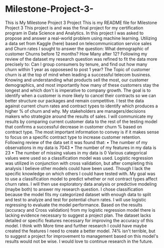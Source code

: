 # Milestone-Project-3-
This is My Milestone Project 3 Project
This is my README file for Milestone Project 3 
This project is and was the final project for my certification program in Data Science and Analytics. In this project I was asked to propose and answer a real-world problem using machine learning.
Utilizing a data set from Kaggle (here) based on telecommunication service sales and Churn rates I sought to answer the question: What demographic of customer Churns before 12 months? How Many after 12? 
Following my review of the dataset my research question was refined to fit the data more precisely to: Can I group consumers by tenure, and find out how many churn within 1 year as opposesed to post 1 year? 
The Topic of customer churn is at the top of mind when leading a successful telecom business. Knowing and understanding what products sell the most, our customer demographics, and most importantly how many of these customers stay the longest and which don't is imperative to company growth. The goal is to identify when a customer is more likely to cancel their contracts so we can better structure our packages and remain competitive. I test the data against current churn rates and contract types to identify which produces a higher % of churn and why.
My stakeholders are managers/decisions makers who strategize around the results of sales. I will communicate my results by comparing current customer data to the rest of the testing model that confirms a successful decrease in customer churn % based on contract type. The most important information to convey is if it makes sense to focus on a specific contract type to increase customer retention.
Following review of the data set it was found that: 
•	The number of my observations in my data is 7043
•	The number of my features in my data is 23
•	The number of missing values in my data is 0
Various categorical values were used so a classification model was used.
Logistic regression was utilized in conjunction with cross validation, but after completing this analysis I believe other models could have been used. Though I lack the specific knowledge on which others I could have tested with. 
My goal was to use a classification model to predict whether or not contract types affect churn rates. I will then use exploratory data analysis or predictive modeling (maybe both) to answer my research question. I chose classification because the model fits my categorized dataset with enough data to split and test to analyze and test for potential churn rates. I will use logistic regressing to evaluate the model performance.
Based on the results (accuracy and Cross validation) from my logistic regression model there is lacking evidence necessary to suggest a project plan.
The dataset lacks detailed or specific features necessary for improving the accuracy of this model. I think with More time and further research I could have maybe created the features I need to create a better model.
74% isn't terrible, but to suggest a project for improvement to management based on this model's results would not be wise. I would love to continue research in the future.


